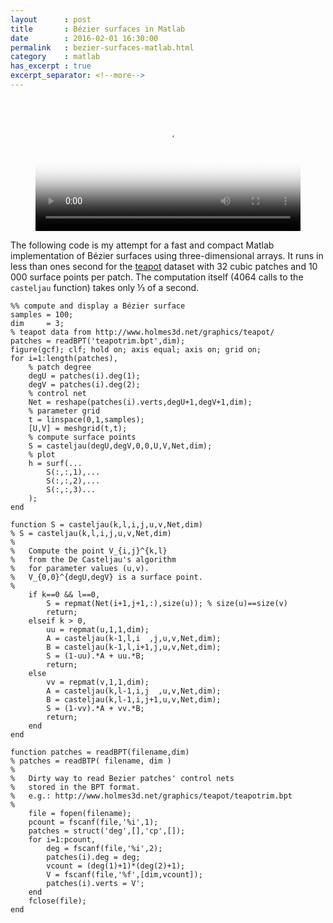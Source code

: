 ```yaml
---
layout      : post
title       : Bézier surfaces in Matlab
date        : 2016-02-01 16:30:00
permalink   : bezier-surfaces-matlab.html
category    : matlab
has_excerpt : true
excerpt_separator: <!--more-->
---
```


<figure>
    <video style="max-width:100%" width="700" poster="/assets/teapot.gif" autoplay loop>
        <source src="/assets/teapot.mp4" type="video/mp4">
        Your browser does not support the video tag.
    </video>
</figure>

The following code is my attempt for a fast and compact Matlab implementation of Bézier surfaces using three-dimensional arrays. It runs in less than ones second for the [teapot](http://www.holmes3d.net/graphics/teapot/teapotrim.bpt) dataset with 32 cubic patches and 10 000 surface points per patch. The computation itself (4064 calls to the `casteljau` function) takes only &#8531; of a second.

<!--more-->

<pre><code class="language-matlab">%% compute and display a Bézier surface
samples = 100;
dim     = 3;
% teapot data from http://www.holmes3d.net/graphics/teapot/
patches = readBPT('teapotrim.bpt',dim);
figure(gcf); clf; hold on; axis equal; axis on; grid on;
for i=1:length(patches),
    % patch degree
    degU = patches(i).deg(1);
    degV = patches(i).deg(2);
    % control net
    Net = reshape(patches(i).verts,degU+1,degV+1,dim);
    % parameter grid
    t = linspace(0,1,samples);
    [U,V] = meshgrid(t,t);
    % compute surface points
    S = casteljau(degU,degV,0,0,U,V,Net,dim);
    % plot
    h = surf(...
        S(:,:,1),...
        S(:,:,2),...
        S(:,:,3)...
    );
end

function S = casteljau(k,l,i,j,u,v,Net,dim)
% S = casteljau(k,l,i,j,u,v,Net,dim)
%
%   Compute the point V_{i,j}^{k,l}
%   from the De Casteljau's algorithm
%   for parameter values (u,v).
%   V_{0,0}^{degU,degV} is a surface point.
%
    if k==0 && l==0,
        S = repmat(Net(i+1,j+1,:),size(u)); % size(u)==size(v)
        return;
    elseif k > 0,
        uu = repmat(u,1,1,dim);
        A = casteljau(k-1,l,i  ,j,u,v,Net,dim);
        B = casteljau(k-1,l,i+1,j,u,v,Net,dim);
        S = (1-uu).*A + uu.*B;
        return;
    else
        vv = repmat(v,1,1,dim);
        A = casteljau(k,l-1,i,j  ,u,v,Net,dim);
        B = casteljau(k,l-1,i,j+1,u,v,Net,dim);
        S = (1-vv).*A + vv.*B;
        return;
    end
end

function patches = readBPT(filename,dim)
% patches = readBTP( filename, dim )
%
%   Dirty way to read Bezier patches' control nets
%   stored in the BPT format.
%   e.g.: http://www.holmes3d.net/graphics/teapot/teapotrim.bpt
%
    file = fopen(filename);
    pcount = fscanf(file,'%i',1);
    patches = struct('deg',[],'cp',[]);
    for i=1:pcount,
        deg = fscanf(file,'%i',2);
        patches(i).deg = deg;
        vcount = (deg(1)+1)*(deg(2)+1);
        V = fscanf(file,'%f',[dim,vcount]);
        patches(i).verts = V';
    end
    fclose(file);
end
</code></pre>
